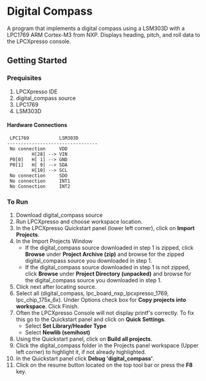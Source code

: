# Digital Compass
A program that implements a digital compass using a LSM303D with a LPC1769 ARM Cortex-M3 from NXP. Displays heading, pitch, and roll data to the LPCXpresso console.

## Getting Started

### Prequisites
1. LPCXpresso IDE
2. digital_compass source
3. LPC1769
4. LSM303D

#### Hardware Connections
```
 LPC1769           LSM303D
---------------------------------
 No connection     VDD
         H[28] --> VIN
 P0[0]   H[ 1] --> GND
 P0[1]   H[ 9] --> SDA
         H[10] --> SCL
 No connection     SDO
 No connection     INT1
 No Connection     INT2
```

### To Run
1. Download digital_compass source
2. Run LPCXpresso and choose workspace location.
3. In the LPCXpresso Quickstart panel (lower left corner), click on **Import Projects**.
4. In the Import Projects Window
   - If the digital_compass source downloaded in step 1 is zipped, click **Browse** under **Project Archive (zip)** and browse for the zipped digital_compass source you downloaded in step 1.
   - If the digital_compass source downloaded in step 1 is not zipped, click **Browse** under **Project Directory (unpacked)** and browse for the digital_compass source you downloaded in step 1.
5. Click next after locating source.
6. Select all (digital_compass, lpc_board_nxp_lpcxpresso_1769, lpc_chip_175x_6x). Under Options check box for **Copy projects into workspace**. Click Finish.
7. Often the LPCXpresso Console will not display printf's correctly. To fix this go to the Quickstart panel and click on **Quick Settings**.
   - Select **Set Library/Header Type**
   - Select **Newlib (semihost)**
8. Using the Quickstart panel, click on **Build all projects**.
9. Click the digital_compass folder in the Projects panel workspace (Upper left corner) to highlight it, if not already highlighted.
10. In the Quickstart panel click **Debug 'digital_compass'**.
11. Click on the resume button located on the top tool bar or press the **F8** key. 
